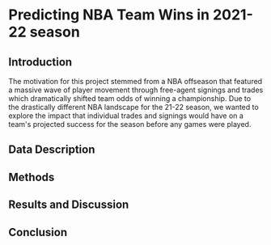 # Predicting NBA Team Wins in 2021-22 season

## Introduction
The motivation for this project stemmed from a NBA offseason that featured a massive wave of player movement through free-agent signings and trades which dramatically shifted team odds of winning a championship. Due to the drastically different NBA landscape for the 21-22 season, we wanted to explore the impact that individual trades and signings would have on a team's projected success for the season before any games were played. 

## Data Description


## Methods


## Results and Discussion


## Conclusion
